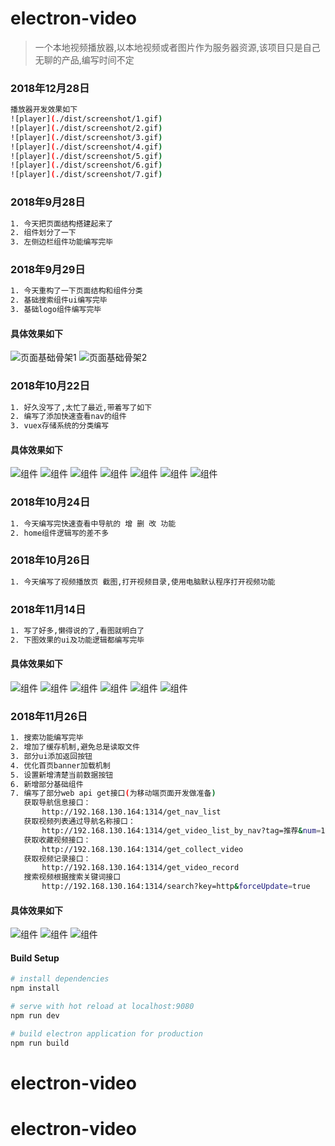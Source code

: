 # electron-video

> 一个本地视频播放器,以本地视频或者图片作为服务器资源,该项目只是自己无聊的产品,编写时间不定
### 2018年12月28日
``` bash
播放器开发效果如下
![player](./dist/screenshot/1.gif)
![player](./dist/screenshot/2.gif)
![player](./dist/screenshot/3.gif)
![player](./dist/screenshot/4.gif)
![player](./dist/screenshot/5.gif)
![player](./dist/screenshot/6.gif)
![player](./dist/screenshot/7.gif)
```

### 2018年9月28日
``` bash
1. 今天把页面结构搭建起来了
2. 组件划分了一下
3. 左侧边栏组件功能编写完毕
```

### 2018年9月29日
``` bash
1. 今天重构了一下页面结构和组件分类
2. 基础搜索组件ui编写完毕
3. 基础logo组件编写完毕
```
#### 具体效果如下
![页面基础骨架1](./dist/screenshot/1.png)
![页面基础骨架2](./dist/screenshot/2.png)

### 2018年10月22日
``` bash
1. 好久没写了,太忙了最近,带着写了如下
2. 编写了添加快速查看nav的组件
3. vuex存储系统的分类编写
```
#### 具体效果如下
![组件](./dist/screenshot/3.png)
![组件](./dist/screenshot/4.png)
![组件](./dist/screenshot/5.png)
![组件](./dist/screenshot/6.png)
![组件](./dist/screenshot/7.png)
![组件](./dist/screenshot/8.png)
![组件](./dist/screenshot/9.png)

### 2018年10月24日
``` bash
1. 今天编写完快速查看中导航的 增 删 改 功能
2. home组件逻辑写的差不多
```

### 2018年10月26日
``` bash
1. 今天编写了视频播放页 截图,打开视频目录,使用电脑默认程序打开视频功能
```

### 2018年11月14日
``` bash
1. 写了好多,懒得说的了,看图就明白了
2. 下图效果的ui及功能逻辑都编写完毕
```
#### 具体效果如下
![组件](./dist/screenshot/10.png)
![组件](./dist/screenshot/11.png)
![组件](./dist/screenshot/12.png)
![组件](./dist/screenshot/13.png)
![组件](./dist/screenshot/14.png)
![组件](./dist/screenshot/15.png)

### 2018年11月26日
``` bash
1. 搜索功能编写完毕
2. 增加了缓存机制,避免总是读取文件
3. 部分ui添加返回按钮
4. 优化首页banner加载机制
5. 设置新增清楚当前数据按钮
6. 新增部分基础组件
7. 编写了部分web api get接口(为移动端页面开发做准备)
   获取导航信息接口：
       http://192.168.130.164:1314/get_nav_list
   获取视频列表通过导航名称接口：
       http://192.168.130.164:1314/get_video_list_by_nav?tag=推荐&num=10&forceUpdate=true
   获取收藏视频接口：
       http://192.168.130.164:1314/get_collect_video
   获取视频记录接口：
       http://192.168.130.164:1314/get_video_record
   搜索视频根据搜索关键词接口
       http://192.168.130.164:1314/search?key=http&forceUpdate=true
```
#### 具体效果如下
![组件](./dist/screenshot/16.png)
![组件](./dist/screenshot/17.png)
![组件](./dist/screenshot/18.png)

#### Build Setup

``` bash
# install dependencies
npm install

# serve with hot reload at localhost:9080
npm run dev

# build electron application for production
npm run build


```
# electron-video
# electron-video
